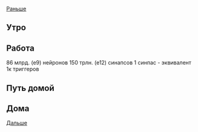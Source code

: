 [Раньше](2020.10.19.md)  
## Утро
## Работа
86 млрд. (е9) нейронов
150 трлн. (е12) синапсов
1 синпас - эквивалент 1к триггеров
## Путь домой
## Дома
[Дальше](2020.10.21.md)
